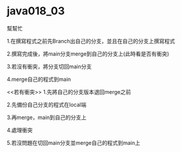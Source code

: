 # java018_03
幫幫忙

1.在撰寫程式之前先Branch出自己的分支，並且在自己的分支上撰寫程式

2.撰寫完成後，將main分支merge到自己的分支上(此時看是否有衝突)

3.若沒有衝突，將分支切回main分支

4.merge自己的程式到main 

<<若有衝突>>
1.先將自己的分支版本退回merge之前
  
2.先備份自己分支的程式在local端

3.再merge，main到自己的分支上

4.處理衝突

5.若沒問題在切回main分支並merge自己的程式到main上
